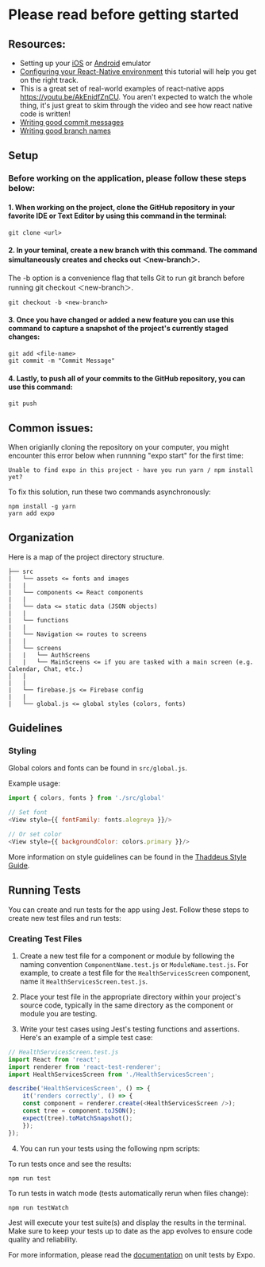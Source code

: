 # Please read before getting started

## Resources:
- Setting up your [iOS](https://www.youtube.com/watch?v=wNINabDpsvQ) or [Android](https://developer.android.com/studio/run/emulator) emulator
- [Configuring your React-Native environment](https://www.youtube.com/watch?v=ASMXviUtxrc) this tutorial will help you get on the right track. 
- This is a great set of real-world examples of react-native apps https://youtu.be/AkEnidfZnCU. You aren't expected to watch the whole thing, it's just great to skim through the video and see how react native code is written!
- [Writing good commit messages](Resources/CommitMessages.md)
- [Writing good branch names](Resources/BranchNames.md)

## Setup
### Before working on the application, please follow these steps below:
#### 1. When working on the project, clone the GitHub repository in your favorite IDE or Text Editor by using this command in the terminal: <br />
```
git clone <url>
``` 
#### 2. In your teminal, create a new branch with this command. The command simultaneously creates and checks out ＜new-branch＞. 
The -b option is a convenience flag that tells Git to run git branch before running git checkout ＜new-branch＞.
```
git checkout -b <new-branch> 
``` 
#### 3. Once you have changed or added a new feature you can use this command to capture a snapshot of the project's currently staged changes:
```
git add <file-name>
git commit -m "Commit Message"
```
#### 4. Lastly, to push all of your commits to the GitHub repository, you can use this command:
```
git push
```

## Common issues:
When origianlly cloning the repository on your computer, you might encounter this error below when runnning "expo start" for the first time:
```
Unable to find expo in this project - have you run yarn / npm install yet?
```
To fix this solution, run these two commands asynchronously:
```
npm install -g yarn
yarn add expo
```

## Organization

Here is a map of the project directory structure.

```
├── src
|   └── assets <= fonts and images
|   |
|   └── components <= React components
|   |
|   └── data <= static data (JSON objects)
|   |
|   └── functions
|   |
|   └── Navigation <= routes to screens
|   |
│   └── screens
|   |   └── AuthScreens
│   |   └── MainScreens <= if you are tasked with a main screen (e.g. Calendar, Chat, etc.)
│   |
|   |
|   └── firebase.js <= Firebase config
|   |
|   └── global.js <= global styles (colors, fonts)
```

## Guidelines

### Styling

Global colors and fonts can be found in `src/global.js`.

Example usage:

```javascript
import { colors, fonts } from './src/global'

// Set font
<View style={{ fontFamily: fonts.alegreya }}/>

// Or set color
<View style={{ backgroundColor: colors.primary }}/>
```

More information on style guidelines can be found in the [Thaddeus Style Guide](https://thethaddeusfoundation.sharepoint.com/sites/ThaddeusStaff/Shared%20Documents/Forms/AllItems.aspx?id=%2Fsites%2FThaddeusStaff%2FShared%20Documents%2FGeneral%2FMedia%2FThaddeus%20Media%2FThaddeus%20Style%20Guide%202020%2FThaddeus%20Style%20Guide%2Epdf&parent=%2Fsites%2FThaddeusStaff%2FShared%20Documents%2FGeneral%2FMedia%2FThaddeus%20Media%2FThaddeus%20Style%20Guide%202020&p=true&ct=1695504599220&or=Teams%2DHL&ga=1&LOF=1).

## Running Tests

You can create and run tests for the app using Jest. Follow these steps to create new test files and run tests:

### Creating Test Files

1. Create a new test file for a component or module by following the naming convention `ComponentName.test.js` or `ModuleName.test.js`. For example, to create a test file for the `HealthServicesScreen` component, name it `HealthServicesScreen.test.js`.

2. Place your test file in the appropriate directory within your project's source code, typically in the same directory as the component or module you are testing.

3. Write your test cases using Jest's testing functions and assertions. Here's an example of a simple test case:

```javascript
// HealthServicesScreen.test.js
import React from 'react';
import renderer from 'react-test-renderer';
import HealthServicesScreen from './HealthServicesScreen';

describe('HealthServicesScreen', () => {
    it('renders correctly', () => {
    const component = renderer.create(<HealthServicesScreen />);
    const tree = component.toJSON();
    expect(tree).toMatchSnapshot();
    });
});
```

4. You can run your tests using the following npm scripts:

To run tests once and see the results:
```
npm run test
```
To run tests in watch mode (tests automatically rerun when files change):
```
npm run testWatch
```
Jest will execute your test suite(s) and display the results in the terminal. Make sure to keep your tests up to date as the app evolves to ensure code quality and reliability.

For more information, please read the [documentation](https://docs.expo.dev/develop/unit-testing/?redirected#unit-test) on unit tests by Expo.
